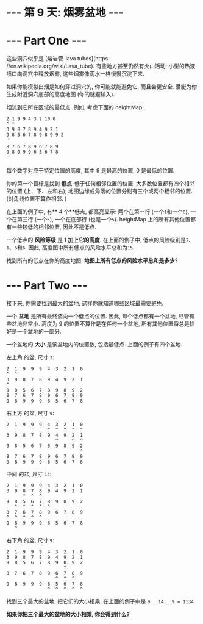# --- 第 9 天: 烟雾盆地 ---

# --- Part One ---

这些洞穴似乎是 [熔岩管-lava tubes](https: //en.wikipedia.org/wiki/Lava_tube). 有些地方甚至仍然有火山活动; 小型的热液喷口向洞穴中释放烟雾, 这些烟雾像雨水一样慢慢沉淀下来.

如果你能模拟出烟是如何穿过洞穴的, 你可能就能避免它, 而且会更安全. 潜艇为你生成附近洞穴底部的高度地图 (你的谜题输入).

烟流到它所在区域的最低点. 例如, 考虑下面的 heightMap:

```
2 1 9 9 4 3 2 10 0
^ ^
3 9 8 7 8 9 4 9 2 1
9 8 5 6 7 8 9 8 9 9 2
＾
8 7 6 7 8 9 6 7 8 9
9 8 9 9 9 6 5 6 7 8
＾
```

每个数字对应于特定位置的高度, 其中 9 是最高的位置, 0 是最低的位置.

你的第一个目标是找到 **低点**-低于任何相邻位置的位置. 大多数位置都有四个相邻的位置 (上、下、左和右); 地图边缘或角落的位置分别有三个或两个相邻的位置. (对角线位置不算作相邻. )

在上面的例子中, 有** 4 个**低点, 都高亮显示: 两个在第一行 (一个`1`和一个`0`), 一个在第三行 (一个`5`), 一个在底部行 (也是一个`5`). heightMap 上的所有其他位置都有一些较低的相邻位置, 因此不是低点.

一个低点的 **风险等级** 是 **1 加上它的高度**. 在上面的例子中, 低点的风险级别是`2`、`1`、`6`和`6`. 因此, 高度图中所有低点的风险水平总和为`15`.

找到所有的低点在你的高度地图. **地图上所有低点的风险水平总和是多少?**

# --- Part Two ---

接下来, 你需要找到最大的盆地, 这样你就知道哪些区域最需要避免.

一个 **盆地** 是所有最终流向一个低点的位置. 因此, 每个低点都有一个盆地, 尽管有些盆地非常小. 高度为 9 的位置不算作是在任何一个盆地, 所有其他位置将总是恰好是一个盆地的一部分.

一个盆地的 **大小** 是该盆地内的位置数, 包括最低点. 上面的例子有四个盆地.

左上角 的盆, 尺寸 `3`:

```
2  1  9  9  9  4  3  2  1  0
^  ^
3  9  8  7  8  9  4  9  2  1
^
9  8  5  6  7  8  9  8  9  2
8  7  6  7  8  9  6  7  8  9
9  8  9  9  9  6  5  6  7  8
```

右上方 的盆, 尺寸 `9`:

```
2  1  9  9  9  4  3  2  1  0
               ^  ^  ^  ^  ^
3  9  8  7  8  9  4  9  2  1
                  ^     ^  ^
9  8  5  6  7  8  9  8  9  2
                           ^
8  7  6  7  8  9  6  7  8  9
9  8  9  9  9  6  5  6  7  8
```

中间 的盆, 尺寸 `14`:

```
2  1  9  9  9  4  3  2  1  0
3  9  8  7  8  9  4  9  2  1
      ^  ^  ^
9  8  5  6  7  8  9  8  9  2
   ^  ^  ^  ^  ^
8  7  6  7  8  9  6  7  8  9
^  ^  ^  ^  ^
9  8  9  9  9  6  5  6  7  8
   ^
```

右下角 的盆, 尺寸 `9`:

```
2  1  9  9  9  4  3  2  1  0
3  9  8  7  8  9  4  9  2  1
9  8  5  6  7  8  9  8  9  2
                     ^
8  7  6  7  8  9  6  7  8  9
                  ^  ^  ^
9  8  9  9  9  6  5  6  7  8
               ^  ^  ^  ^  ^
```

找到三个最大的盆地, 把它们的大小相乘. 在上面的例子中是 `9 _ 14 _ 9 = 1134`.

**如果你把三个最大的盆地的大小相乘, 你会得到什么?**
